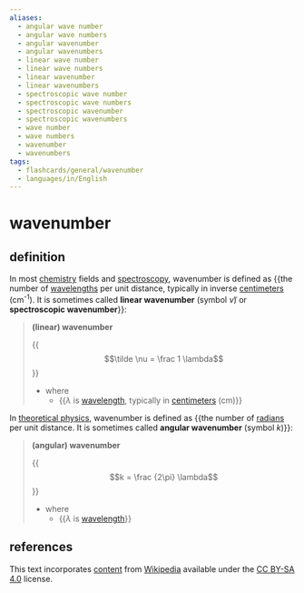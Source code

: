 ```yaml
---
aliases:
  - angular wave number
  - angular wave numbers
  - angular wavenumber
  - angular wavenumbers
  - linear wave number
  - linear wave numbers
  - linear wavenumber
  - linear wavenumbers
  - spectroscopic wave number
  - spectroscopic wave numbers
  - spectroscopic wavenumber
  - spectroscopic wavenumbers
  - wave number
  - wave numbers
  - wavenumber
  - wavenumbers
tags:
  - flashcards/general/wavenumber
  - languages/in/English
---
```


# wavenumber

## definition

In most [chemistry](chemistry.md) fields and [spectroscopy](spectroscopy.md), wavenumber is defined as {{the number of [wavelengths](wavelength.md) per unit distance, typically in inverse [centimeters](centimetre.md) (cm<sup>-1</sup>). It is sometimes called __linear wavenumber__ (symbol $\tilde \nu$) or __spectroscopic wavenumber__}}: <!--SR:!2024-03-14,71,310-->

> __(linear) wavenumber__
>
> {{$$\tilde \nu = \frac 1 \lambda$$}}
>
> - where
>   - {{$\lambda$ is [wavelength](wavelength.md), typically in [centimeters](centimetre.md) (cm)}} <!--SR:!2024-03-13,70,310!2024-03-01,59,310-->

In [theoretical physics](theoretical%20physics.md), wavenumber is defined as {{the number of [radians](radian.md) per unit distance. It is sometimes called __angular wavenumber__ (symbol $k$)}}: <!--SR:!2024-02-09,40,290-->

> __(angular) wavenumber__
>
> {{$$k = \frac {2\pi} \lambda$$}}
>
> - where
>   - {{$\lambda$ is [wavelength](wavelength.md)}} <!--SR:!2024-02-10,42,290!2024-02-23,54,310-->

## references

This text incorporates [content](https://en.wikipedia.org/wiki/wavenumber) from [Wikipedia](Wikipedia.md) available under the [CC BY-SA 4.0](https://creativecommons.org/licenses/by-sa/4.0/) license.
